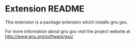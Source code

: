 # Extension README

This extension is a package extension which installs gnu gss.

For more information about gnu gss visit the project website at
http://www.gnu.org/software/gss/

